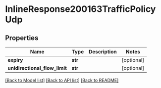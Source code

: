 # InlineResponse200163TrafficPolicyUdp

## Properties
Name | Type | Description | Notes
------------ | ------------- | ------------- | -------------
**expiry** | **str** |  | [optional] 
**unidirectional_flow_limit** | **str** |  | [optional] 

[[Back to Model list]](../README.md#documentation-for-models) [[Back to API list]](../README.md#documentation-for-api-endpoints) [[Back to README]](../README.md)

